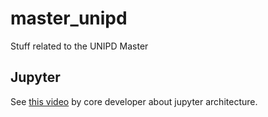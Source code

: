 # master_unipd
Stuff related to the UNIPD Master

## Jupyter 
See [this video](https://www.youtube.com/watch?v=cc2hHjARNTY&t=314s) by core developer about jupyter architecture.


